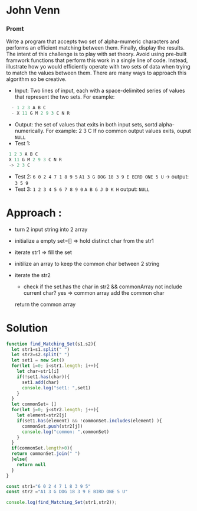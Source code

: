 # John Venn
### Promt
Write a program that accepts two set of alpha-mumeric characters and performs an efficient matching between them. Finally, display the results.
The intent of this challenge is to play with set theory. Avoid using pre-built framwork functions that perform this work in a single line of code. Instead, illustrate how yo would efficiently operate with two sets of data when trying to match the values between them.
There are many ways to approach this algorithm so be creative.

- Input: Two lines of input, each with a space-delimited series of values that represent the two sets.
For example:
```js
  - 1 2 3 A B C
  - X 11 G M 2 9 3 C N R

```
- Output: the set of values that exits in both input sets, sortd alpha-numerically. For example: 2 3 C
  If no common output values exits, ouput `NULL`
- Test 1:
 ```js
  1 2 3 A B C
  X 11 G M 2 9 3 C N R
  -> 2 3 C
 ```
- Test 2:
`6 0 2 4 7 1 8 9 5`
`A1 3 G DOG 18 3 9 E BIRD ONE 5 U`
-> output: `3 5 9`
- Test 3:
  `1 2 3 4 5 6 7 8 9 0`
  `A B G J D K H`
  output: `NULL`

#  Approach :
- turn 2 input string into 2 array
- initialize a empty set=[] => hold distinct char from the str1
- iterate str1 => fill the set
- initilize an array to keep the common char between 2 string
- iterate the str2
    + check if the set.has the char in str2 && commonArray not include current char?
        yes => common array add the common char

  return the common array
# Solution

```js
function find_Matching_Set(s1,s2){
  let str1=s1.split(" ")
  let str2=s2.split(" ")
  let set1 = new Set()
  for(let i=0; i<str1.length; i++){
    let char=str1[i]
    if(!set1.has(char)){
      set1.add(char)
      console.log("set1: ",set1)
    }
  }
  let commonSet= []
  for(let j=0; j<str2.length; j++){
    let element=str2[j]
    if(set1.has(element) && !commonSet.includes(element) ){
      commonSet.push(str2[j])
      console.log("common: ",commonSet)
    }
  }
  if(commonSet.length>0){
  return commonSet.join(" ")
  }else{
    return null
  }
}

const str1="6 0 2 4 7 1 8 3 9 5"
const str2 ="A1 3 G DOG 18 3 9 E BIRD ONE 5 U"

console.log(find_Matching_Set(str1,str2));
```

